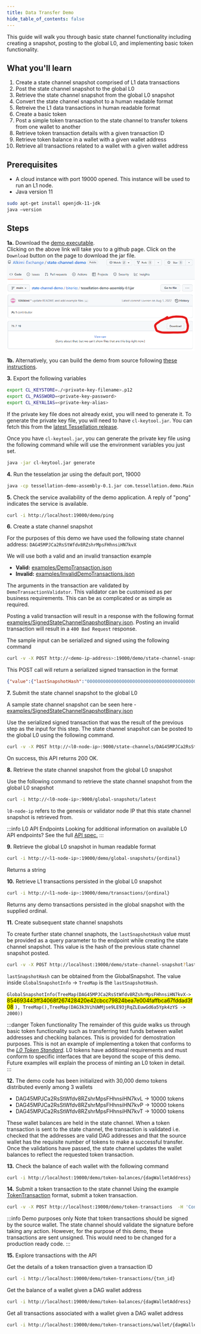 ```yaml
---
title: Data Transfer Demo
hide_table_of_contents: false
---
```

<intro-end />

This guide will walk you through basic state channel functionality including creating a snapshot, posting to the global L0, and implementing basic token functionality.

## What you'll learn
1. Create a state channel snapshot comprised of L1 data transactions
2. Post the state channel snapshot to the global L0
3. Retrieve the state channel snapshot from the global L0 snapshot
4. Convert the state channel snapshot to a human readable format
5. Retreive the L1 data transactions in human readable format
6. Create a basic token
7. Post a simple token transaction to the state channel to transfer tokens from one wallet to another
8. Retrieve token transaction details with a given transaction ID
9. Retrieve token balance in a wallet with a given wallet address
10. Retrieve all transactions related to a wallet with a given wallet address

## Prerequisites
- A cloud instance with port 19000 opened. This instance will be used to run an L1 node.
- Java version 11
```bash
sudo apt-get install openjdk-11-jdk
java –version
```

## Steps
**1a.** Download the 
       [demo executable](https://github.com/Alkimi-Exchange/state-channel-demo/blob/main/binaries/tessellation-demo-assembly-0.1.jar).<br/> 
       Clicking on the above link will take you to a github page. Click on the `Download` button on the page to download 
       the jar file. ![git screen](images/download-button.png)


**1b.** Alternatively, you can build the demo from source following [these instructions](/statechannels/examples/data-transfer-setup).

**3.** Export the following variables
```bash
export CL_KEYSTORE=./<private-key-filename>.p12
export CL_PASSWORD=<private-key-password>
export CL_KEYALIAS=<private-key-alias>
```

If the private key file does not already exist, you will need to generate it. To generate the private key file, you will
need to have `cl-keytool.jar`. You can fetch this from the 
[latest Tessellation release](https://github.com/Constellation-Labs/tessellation/releases).

Once you have `cl-keytool.jar`, you can generate the private key file using the following command while will use the
environment variables you just set.

```bash
java -jar cl-keytool.jar generate
````

**4.** Run the tesselation jar using the default port, 19000
```bash
java -cp tessellation-demo-assembly-0.1.jar com.tessellation.demo.Main run-demo
```

**5.** Check the service availability of the demo application. A reply of "pong" indicates the service is available. 
```bash
curl -i http://localhost:19000/demo/ping
```

**6.** Create a state channel snapshot

For the purposes of this demo we have used the following state channel address: `DAG45MPJCa2RsStWfdv8RZshrMpsFHhnsiHN7kvX`

We will use both a valid and an invalid transaction example 
- **Valid:** [examples/DemoTransaction.json](https://github.com/Alkimi-Exchange/state-channel-demo/blob/main/examples/DemoTransaction.json)
- **Invalid:** [examples/InvalidDemoTransactions.json](https://github.com/Alkimi-Exchange/state-channel-demo/blob/main/examples/InvalidDemoTransactions.json)

The arguments in the transaction are validated by `DemoTransactionValidator`. This validator can be customised as per business requirements. This can be as complicated or as simple as required. 

Posting a valid transaction will result in a response with the following format [examples/SignedStateChannelSnapshotBinary.json](https://github.com/Alkimi-Exchange/state-channel-demo/blob/main/examples/SignedStateChannelSnapshotBinary.json). Posting an invalid transaction will result in a `400 Bad Request` response. 

The sample input can be serialized and signed using the following command
```bash
curl -v -X POST http://<demo-ip-address>:19000/demo/state-channel-snapshot -H 'Content-Type:application/json' -H "Accept:application/json" -d @DemoTransaction.json
```

This POST call will return a serialized signed transaction in the format
```json
{"value":{"lastSnapshotHash":"0000000000000000000000000000000000000000000000000000000000000000","content":[120,1,-22,7,2,97,109,111,117,110,-12,105,-28,2,-48,15,0,3,105,100,79,0]},"proofs":[{"id":"746f871e529455fd5b92ebd32af554aa2ec493f4d1b8679f405191405aea6083e8b63b740874962dcb71ce9bdaf6f1ea1a94ae6428a271c102141f80d5187a2d","signature":"3045022100d1f120f5663b9a69cc139676d021f6a7f7fc8e24492a2df267f85c8f58403b5802205df4aee32ae375f89bbfda9eaf97393099ad8a81ded983f2eb3824eae3f0d5d8"}]}
```

**7.** Submit the state channel snapshot to the global L0

A sample state channel snapshot can be seen here - [examples/SignedStateChannelSnapshotBinary.json](https://github.com/Alkimi-Exchange/state-channel-demo/blob/main/examples/SignedStateChannelSnapshotBinary.json)

Use the serialized signed transaction that was the result of the previous step as the input for this step. The state channel snapshot can be posted to the global L0 using the following command.
```bash
curl -v -X POST http://<l0-node-ip>:9000/state-channels/DAG45MPJCa2RsStWfdv8RZshrMpsFHhnsiHN7kvX/snapshot -H 'Content-Type:application/json' -H "Accept:application/json" -d @SignedStateChannelSnapshotBinary.json
```

On success, this API returns 200 OK. 

**8.** Retrieve the state channel snapshot from the global L0 snapshot

Use the following command to retrieve the state channel snapshot from the global L0 snapshot
```bash
curl -i http://<l0-node-ip>:9000/global-snapshots/latest
```

`l0-node-ip` refers to the genesis or validator node IP that this state channel snapshot is retrieved from.

:::info L0 API Endpoints
Looking for additional information on available L0 API endpoints? See the full [API spec.](/apps/network-apis)
:::

**9.** Retrieve the global L0 snapshot in human readable format
```bash
curl -i http://<l1-node-ip>:19000/demo/global-snapshots/{ordinal}
```
Returns a string

**10.** Retrieve L1 transactions persisted in the global L0 snapshot
```bash
curl -i http://<l1-node-ip>:19000/demo/transactions/{ordinal}
```
Returns any demo transactions persisted in the global snapshot with the supplied ordinal.

**11.** Create subsequent state channel snapshots

To create further state channel snaphots, the `lastSnapshotHash` value must be provided as a query parameter to the endpoint while creating the state channel snapshot. This value is the hash of the previous state channel snapshot posted. 

```bash
curl -v -X POST http://localhost:19000/demo/state-channel-snapshot?lastSnapshotHash=854693443ff34068f267428420e42cbcc79824bea7e004faffbca67fddad3f08 -H 'Content-Type:application/json' -H "Accept:application/json" -d @examples/DemoTransaction.json
```

`lastSnapshotHash` can be obtained from the GlobalSnapshot. The value inside `GlobalSnapshotInfo` -> `TreeMap` is the `lastSnapshotHash`. 


`GlobalSnapshotInfo(TreeMap(DAG45MPJCa2RsStWfdv8RZshrMpsFHhnsiHN7kvX->` <mark>854693443ff34068f267428420e42cbcc79824bea7e004faffbca67fddad3f08</mark> `), TreeMap(),TreeMap(DAG3k3VihUWMjse9LE93jRqZLEuwGd6a5Ypk4zYS -> 2000))`



:::danger Token functionality
The remainder of this guide walks us through basic token functionality such as transferring test funds between wallet addresses and checking balances. This is provided for demostration purposes. This is not an example of implementing a token that conforms to the [_L0 Token Standard_](/core-concepts/network/l0-token-standard). L0 tokens have additional requirements and must conform to specific interfaces that are beyond the scope of this demo. Future examples will explain the process of minting an L0 token in detail.  
:::

**12.** The demo code has been initialized with 30,000 demo tokens distributed evenly among 3 wallets

- DAG45MPJCa2RsStWfdv8RZshrMpsFHhnsiHN7kvL -> 10000 tokens
- DAG45MPJCa2RsStWfdv8RZshrMpsFHhnsiHN7kvP -> 10000 tokens
- DAG45MPJCa2RsStWfdv8RZshrMpsFHhnsiHN7kvT -> 10000 tokens

These wallet balances are held in the state channel. When a token transaction is sent to the state channel, the transaction is validated i.e. checked that the addresses are valid DAG addresses and that the source wallet has the requisite number of tokens to make a successful transfer. Once the validations have passed, the state channel updates the wallet balances to reflect the requested token transaction.

**13.** Check the balance of each wallet with the following command
```bash
curl -i http://localhost:19000/demo/token-balances/{dagWalletAddress}
```

**14.** Submit a token transaction to the state channel
Using the example [TokenTransaction](https://github.com/Alkimi-Exchange/state-channel-demo/blob/main/examples/TokenTransaction.json) format, submit a token transaction. 

```bash
curl -v -X POST http://localhost:19000/demo/token-transactions  -H 'Content-Type:application/json' -H "Accept:application/json" -d @examples/TokenTransaction.json
```

:::info Demo purposes only
Note that token transactions should be signed by the source wallet. The state channel should validate the signature before taking any action. However, for the purpose of this demo, these transactions are sent unsigned. This would need to be changed for a production ready code.
::: 

**15.** Explore transactions with the API

Get the details of a token transaction given a transaction ID
```bash
curl -i http://localhost:19000/demo/token-transactions/{txn_id}
```

Get the balance of a wallet given a DAG wallet address
```bash
curl -i http://localhost:19000/demo/token-balances/{dagWalletAddress}
```

Get all transactions associated with a wallet given a DAG wallet address
```bash
curl -i http://localhost:19000/demo/token-transactions/wallet/{dagWalletAddress}
```